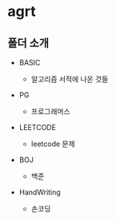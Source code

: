 # agrt

## 폴더 소개

- BASIC
  - 알고리즘 서적에 나온 것들

- PG
  - 프로그래머스

- LEETCODE
  - leetcode 문제

- BOJ
  - 백준

- HandWriting
  - 손코딩